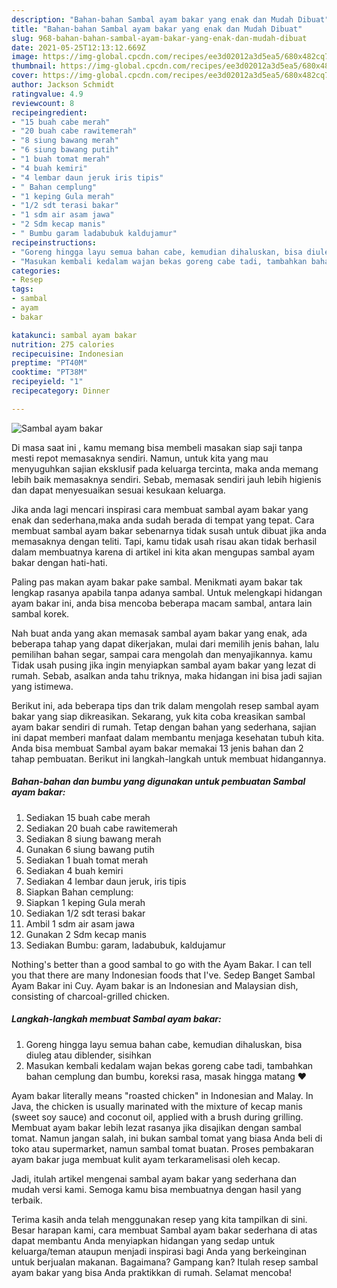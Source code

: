 ```yaml
---
description: "Bahan-bahan Sambal ayam bakar yang enak dan Mudah Dibuat"
title: "Bahan-bahan Sambal ayam bakar yang enak dan Mudah Dibuat"
slug: 968-bahan-bahan-sambal-ayam-bakar-yang-enak-dan-mudah-dibuat
date: 2021-05-25T12:13:12.669Z
image: https://img-global.cpcdn.com/recipes/ee3d02012a3d5ea5/680x482cq70/sambal-ayam-bakar-foto-resep-utama.jpg
thumbnail: https://img-global.cpcdn.com/recipes/ee3d02012a3d5ea5/680x482cq70/sambal-ayam-bakar-foto-resep-utama.jpg
cover: https://img-global.cpcdn.com/recipes/ee3d02012a3d5ea5/680x482cq70/sambal-ayam-bakar-foto-resep-utama.jpg
author: Jackson Schmidt
ratingvalue: 4.9
reviewcount: 8
recipeingredient:
- "15 buah cabe merah"
- "20 buah cabe rawitemerah"
- "8 siung bawang merah"
- "6 siung bawang putih"
- "1 buah tomat merah"
- "4 buah kemiri"
- "4 lembar daun jeruk iris tipis"
- " Bahan cemplung"
- "1 keping Gula merah"
- "1/2 sdt terasi bakar"
- "1 sdm air asam jawa"
- "2 Sdm kecap manis"
- " Bumbu garam ladabubuk kaldujamur"
recipeinstructions:
- "Goreng hingga layu semua bahan cabe, kemudian dihaluskan, bisa diuleg atau diblender, sisihkan"
- "Masukan kembali kedalam wajan bekas goreng cabe tadi, tambahkan bahan cemplung dan bumbu, koreksi rasa, masak hingga matang ❤️"
categories:
- Resep
tags:
- sambal
- ayam
- bakar

katakunci: sambal ayam bakar 
nutrition: 275 calories
recipecuisine: Indonesian
preptime: "PT40M"
cooktime: "PT38M"
recipeyield: "1"
recipecategory: Dinner

---
```



![Sambal ayam bakar](https://img-global.cpcdn.com/recipes/ee3d02012a3d5ea5/680x482cq70/sambal-ayam-bakar-foto-resep-utama.jpg)

Di masa  saat ini , kamu memang bisa membeli masakan siap saji tanpa mesti repot memasaknya sendiri. Namun, untuk kita yang mau menyuguhkan sajian eksklusif pada keluarga tercinta, maka anda memang lebih baik memasaknya sendiri. Sebab, memasak sendiri jauh lebih higienis dan dapat menyesuaikan sesuai kesukaan keluarga.

Jika anda lagi mencari inspirasi cara membuat sambal ayam bakar yang enak dan sederhana,maka anda sudah berada di tempat yang tepat. Cara membuat sambal ayam bakar  sebenarnya tidak susah untuk dibuat jika anda memasaknya dengan teliti. Tapi, kamu tidak usah risau akan tidak berhasil dalam membuatnya 
karena di artikel ini kita akan mengupas sambal ayam bakar dengan hati-hati.  

Paling pas makan ayam bakar pake sambal. Menikmati ayam bakar tak lengkap rasanya apabila tanpa adanya sambal. Untuk melengkapi hidangan ayam bakar ini, anda bisa mencoba beberapa macam sambal, antara lain sambal korek.

Nah buat anda yang akan memasak sambal ayam bakar yang enak, ada beberapa tahap yang dapat dikerjakan, mulai dari memilih jenis bahan, lalu pemilihan bahan segar, sampai cara mengolah dan menyajikannya. kamu Tidak usah pusing jika ingin menyiapkan sambal ayam bakar yang lezat di rumah. Sebab, asalkan anda  tahu triknya, maka hidangan ini bisa jadi sajian yang istimewa.

Berikut ini, ada beberapa tips dan trik dalam mengolah resep sambal ayam bakar yang siap dikreasikan. Sekarang, yuk kita coba kreasikan sambal ayam bakar sendiri di rumah. Tetap dengan bahan yang sederhana, sajian ini dapat memberi manfaat dalam membantu menjaga kesehatan tubuh kita. Anda bisa membuat Sambal ayam bakar memakai 13 jenis bahan dan 2 tahap pembuatan. Berikut ini langkah-langkah untuk membuat hidangannya.

<!--inarticleads1-->

##### Bahan-bahan dan bumbu yang digunakan untuk pembuatan Sambal ayam bakar:

1. Sediakan 15 buah cabe merah
1. Sediakan 20 buah cabe rawitemerah
1. Sediakan 8 siung bawang merah
1. Gunakan 6 siung bawang putih
1. Sediakan 1 buah tomat merah
1. Sediakan 4 buah kemiri
1. Sediakan 4 lembar daun jeruk, iris tipis
1. Siapkan  Bahan cemplung:
1. Siapkan 1 keping Gula merah
1. Sediakan 1/2 sdt terasi bakar
1. Ambil 1 sdm air asam jawa
1. Gunakan 2 Sdm kecap manis
1. Sediakan  Bumbu: garam, ladabubuk, kaldujamur


Nothing&#39;s better than a good sambal to go with the Ayam Bakar. I can tell you that there are many Indonesian foods that I&#39;ve. Sedep Banget Sambal Ayam Bakar ini Cuy. Ayam bakar is an Indonesian and Malaysian dish, consisting of charcoal-grilled chicken. 

<!--inarticleads2-->

##### Langkah-langkah membuat Sambal ayam bakar:

1. Goreng hingga layu semua bahan cabe, kemudian dihaluskan, bisa diuleg atau diblender, sisihkan
1. Masukan kembali kedalam wajan bekas goreng cabe tadi, tambahkan bahan cemplung dan bumbu, koreksi rasa, masak hingga matang ❤️


Ayam bakar literally means &#34;roasted chicken&#34; in Indonesian and Malay. In Java, the chicken is usually marinated with the mixture of kecap manis (sweet soy sauce) and coconut oil, applied with a brush during grilling. Membuat ayam bakar lebih lezat rasanya jika disajikan dengan sambal tomat. Namun jangan salah, ini bukan sambal tomat yang biasa Anda beli di toko atau supermarket, namun sambal tomat buatan. Proses pembakaran ayam bakar juga membuat kulit ayam terkaramelisasi oleh kecap. 

Jadi, itulah artikel mengenai  sambal ayam bakar  yang sederhana dan mudah versi kami. Semoga kamu bisa membuatnya dengan hasil yang terbaik. 

Terima kasih anda telah menggunakan resep yang kita tampilkan di sini. Besar harapan kami, cara membuat  Sambal ayam bakar sederhana di atas dapat membantu Anda menyiapkan hidangan yang sedap untuk keluarga/teman ataupun menjadi inspirasi bagi Anda yang berkeinginan untuk berjualan makanan. Bagaimana? Gampang kan? Itulah resep sambal ayam bakar yang bisa Anda praktikkan di rumah. Selamat mencoba!

